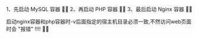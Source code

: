 1、先启动 MySQL 容器
:seedling::seedling:
2、再启动 PHP 容器
:evergreen_tree::evergreen_tree:
3、最后启动 Nginx 容器
:sunflower::sunflower:

启动nginx容器和php容器时-v后面指定的宿主机目录必须一致,不然访问web页面时会 "报错" !!!! :sunrise::sunrise:
